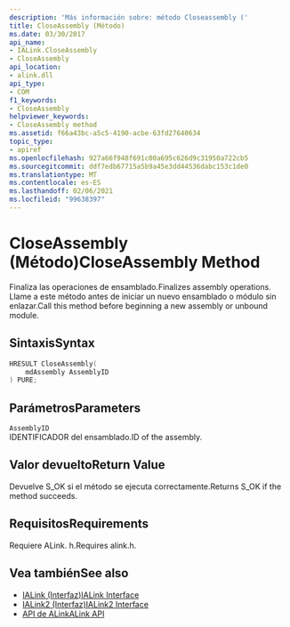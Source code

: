 ```yaml
---
description: 'Más información sobre: método Closeassembly ('
title: CloseAssembly (Método)
ms.date: 03/30/2017
api_name:
- IALink.CloseAssembly
- CloseAssembly
api_location:
- alink.dll
api_type:
- COM
f1_keywords:
- CloseAssembly
helpviewer_keywords:
- CloseAssembly method
ms.assetid: f66a43bc-a5c5-4190-acbe-63fd27640634
topic_type:
- apiref
ms.openlocfilehash: 927a66f948f691c00a695c626d9c31950a722cb5
ms.sourcegitcommit: ddf7edb67715a5b9a45e3dd44536dabc153c1de0
ms.translationtype: MT
ms.contentlocale: es-ES
ms.lasthandoff: 02/06/2021
ms.locfileid: "99638397"
---
```

# <a name="closeassembly-method"></a><span data-ttu-id="f7842-103">CloseAssembly (Método)</span><span class="sxs-lookup"><span data-stu-id="f7842-103">CloseAssembly Method</span></span>

<span data-ttu-id="f7842-104">Finaliza las operaciones de ensamblado.</span><span class="sxs-lookup"><span data-stu-id="f7842-104">Finalizes assembly operations.</span></span> <span data-ttu-id="f7842-105">Llame a este método antes de iniciar un nuevo ensamblado o módulo sin enlazar.</span><span class="sxs-lookup"><span data-stu-id="f7842-105">Call this method before beginning a new assembly or unbound module.</span></span>  
  
## <a name="syntax"></a><span data-ttu-id="f7842-106">Sintaxis</span><span class="sxs-lookup"><span data-stu-id="f7842-106">Syntax</span></span>  
  
```cpp  
HRESULT CloseAssembly(  
    mdAssembly AssemblyID  
) PURE;  
```  
  
## <a name="parameters"></a><span data-ttu-id="f7842-107">Parámetros</span><span class="sxs-lookup"><span data-stu-id="f7842-107">Parameters</span></span>  

 `AssemblyID`  
 <span data-ttu-id="f7842-108">IDENTIFICADOR del ensamblado.</span><span class="sxs-lookup"><span data-stu-id="f7842-108">ID of the assembly.</span></span>  
  
## <a name="return-value"></a><span data-ttu-id="f7842-109">Valor devuelto</span><span class="sxs-lookup"><span data-stu-id="f7842-109">Return Value</span></span>  

 <span data-ttu-id="f7842-110">Devuelve S_OK si el método se ejecuta correctamente.</span><span class="sxs-lookup"><span data-stu-id="f7842-110">Returns S_OK if the method succeeds.</span></span>  
  
## <a name="requirements"></a><span data-ttu-id="f7842-111">Requisitos</span><span class="sxs-lookup"><span data-stu-id="f7842-111">Requirements</span></span>  

 <span data-ttu-id="f7842-112">Requiere ALink. h.</span><span class="sxs-lookup"><span data-stu-id="f7842-112">Requires alink.h.</span></span>  
  
## <a name="see-also"></a><span data-ttu-id="f7842-113">Vea también</span><span class="sxs-lookup"><span data-stu-id="f7842-113">See also</span></span>

- [<span data-ttu-id="f7842-114">IALink (Interfaz)</span><span class="sxs-lookup"><span data-stu-id="f7842-114">IALink Interface</span></span>](ialink-interface.md)
- [<span data-ttu-id="f7842-115">IALink2 (Interfaz)</span><span class="sxs-lookup"><span data-stu-id="f7842-115">IALink2 Interface</span></span>](ialink2-interface.md)
- [<span data-ttu-id="f7842-116">API de ALink</span><span class="sxs-lookup"><span data-stu-id="f7842-116">ALink API</span></span>](index.md)
